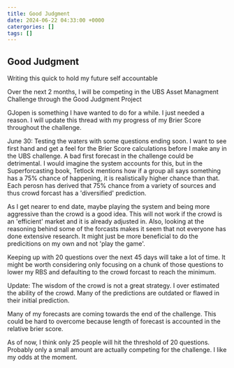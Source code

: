 ```yaml
---
title: Good Judgment
date: 2024-06-22 04:33:00 +0000
catergories: []
tags: []
---
```


## Good Judgment

Writing this quick to hold my future self accountable

Over the next 2 months, I will be competing in the UBS Asset Managment Challenge through the Good Judgment Project

GJopen is something I have wanted to do for a while. I just needed a reason. I will update this thread with my progress of my Brier Score throughout the challenge. 

June 30: Testing the waters with some questions ending soon. I want to see first hand and get a feel for the Brier Score calculations before I make any in the UBS challenge. A bad first forecast in the challenge could be detrimental.
I would imagine the system accounts for this, but in the Superforcasting book, Tetlock mentions how if a group all says something has a 75% chance of happening, it is realistically higher chance than that. Each perosn has derived that 75% chance from a variety of sources and thus crowd forcast has a 'diversified' prediction. 

As I get nearer to end date, maybe playing the system and being more aggressive than the crowd is a good idea. This will not work if the crowd is an 'efficient' market and it is already adjusted in. Also, looking at the reasoning behind some of the forcasts makes it seem that not everyone has done extensive research. It might just be more beneficial to do the predicitions on my own and not 'play the game'. 

Keeping up with 20 questions over the next 45 days will take a lot of time. It might be worth considering only focusing on a chunk of those questions to lower my RBS and defaulting to the crowd forcast to reach the minimum.

Update: The wisdom of the crowd is not a great strategy. I over estimated the ability of the crowd. Many of the predictions are outdated or flawed in their initial prediction. 

Many of my forecasts are coming towards the end of the challenge. This could be hard to overcome because length of forecast is accounted in the relative brier score.

As of now, I think only 25 people will hit the threshold of 20 questions. Probably only a small amount are actually competing for the challenge. I like my odds at the moment.